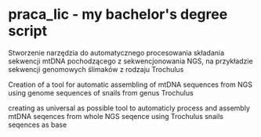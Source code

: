 # praca_lic - my bachelor's degree script

Stworzenie narzędzia do automatycznego procesowania składania sekwencji mtDNA pochodzącego z sekwencjonowania NGS, na przykładzie sekwencji genomowych ślimaków z rodzaju Trochulus

Creation of a tool for automatic assembling of mtDNA sequences from NGS using genome sequences of snails from genus Trochulus

creating as universal as possible tool to automaticly process and assembly mtDNA seqences from whole NGS seqence using Trochulus snails seqences as base

